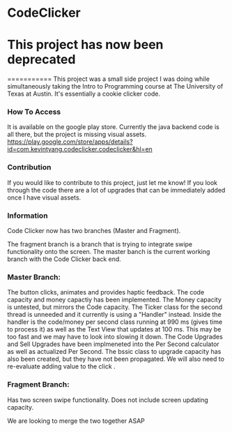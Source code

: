# CodeClicker


# This project has now been deprecated



===========
This project was a small side project I was doing while simultaneously taking the Intro to Programming course at The University of Texas at Austin. It's essentially a cookie clicker code. 

### How To Access
It is available on the google play store. Currently the java backend code is all there, but the project is missing visual assets. 
https://play.google.com/store/apps/details?id=com.kevintyang.codeclicker.codeclicker&hl=en

### Contribution
If you would like to contribute to this project, just let me know! If you look through the code there are a lot of upgrades that can be immediately added once I have visual assets. 

### Information
Code Clicker now has two branches (Master and Fragment). 

The fragment branch is a branch that is trying to integrate swipe functionality onto the screen. The master banch is the current working branch with the Code Clicker back end. 

### Master Branch: 
The button clicks, animates and provides haptic feedback. 
The code capacity and money capactiy has been implemented. 
The Money capacity is untested, but mirrors the Code capacity. 
The Ticker class for the second thread is unneeded and it currently is using a "Handler" instead. 
Inside the handler is the code/money per second class running at 990 ms (gives time to process it) as well as the Text View that updates at 100 ms. This may be too fast and we may have to look into slowing it down. 
The Code Upgrades and Sell Upgrades have been implmeneted into the Per Second calculator as well as actualized Per Second. 
The bssic class to upgrade capacity has also been created, but they have not been propagated. 
We will also need to re-evaluate adding value to the click .

### Fragment Branch: 
Has two screen swipe functionality. 
Does not include screen updating capacity. 

We are looking to merge the two together ASAP

